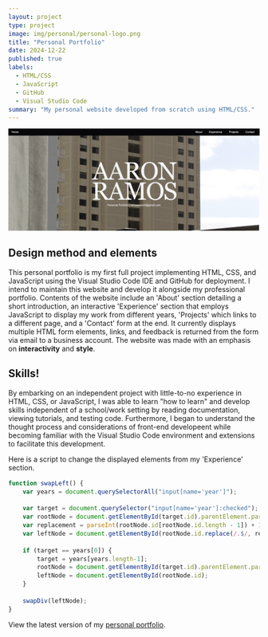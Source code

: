 ```yaml
---
layout: project
type: project
image: img/personal/personal-logo.png
title: "Personal Portfolio"
date: 2024-12-22
published: true
labels:
  - HTML/CSS
  - JavaScript
  - GitHub
  - Visual Studio Code
summary: "My personal website developed from scratch using HTML/CSS."
---
```


<img class="img-fluid" src="../img/personal/personal-home.png">

## Design method and elements
This personal portfolio is my first full project implementing HTML, CSS, and JavaScript using the Visual Studio Code IDE and GitHub for deployment. I intend to maintain this website and develop it alongside my professional portfolio. Contents of the website include an 'About' section detailing a short introduction, an interactive 'Experience' section that employs JavaScript to display my work from different years, 'Projects' which links to a different page, and a 'Contact' form at the end. It currently displays multiple HTML form elements, links, and feedback is returned from the form via email to a business account. The website was made with an emphasis on **interactivity** and **style**.

## Skills!
By embarking on an independent project with little-to-no experience in HTML, CSS, or JavaScript, I was able to learn "how to learn" and develop skills independent of a school/work setting by reading documentation, viewing tutorials, and testing code. Furthermore, I began to understand the thought process and considerations of front-end developeent while becoming familiar with the Visual Studio Code environment and extensions to facilitate this development.

Here is a script to change the displayed elements from my 'Experience' section.

```javascript
function swapLeft() {
    var years = document.querySelectorAll("input[name='year']");

    var target = document.querySelector("input[name='year']:checked");
    var rootNode = document.getElementById(target.id).parentElement.parentElement;
    var replacement = parseInt(rootNode.id[rootNode.id.length - 1]) + 1
    var leftNode = document.getElementById(rootNode.id.replace(/.$/, replacement));

    if (target == years[0]) {
        target = years[years.length-1];
        rootNode = document.getElementById(target.id).parentElement.parentElement;
        leftNode = document.getElementById(rootNode.id);
    }

    swapDiv(leftNode);
}
```

View the latest version of my [personal portfolio](https://aar0m.github.io/personal/).